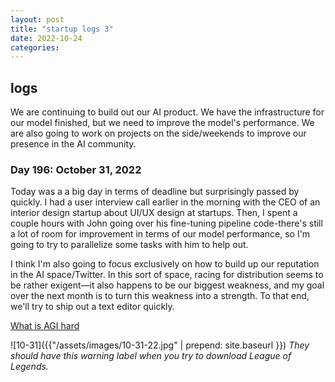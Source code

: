 ```yaml
---
layout: post
title: "startup logs 3"
date: 2022-10-24
categories:
---
```

## logs
We are continuing to build out our AI product. We have the infrastructure for our model finished, but we need to improve the model's performance. We are also going to work on projects on the side/weekends to improve our presence in the AI community.

### Day 196: October 31, 2022
Today was a a big day in terms of deadline but surprisingly passed by quickly. I had a user interview call earlier in the morning with the CEO of an interior design startup about UI/UX design at startups. Then, I spent a couple hours with John going over his fine-tuning pipeline code-there's still a lot of room for improvement in terms of our model performance, so I'm going to try to parallelize some tasks with him to help out.

I think I'm also going to focus exclusively on how to build up our reputation in the AI space/Twitter. In this sort of space, racing for distribution seems to be rather exigent—it also happens to be our biggest weakness, and my goal over the next month is to turn this weakness into a strength. To that end, we'll try to ship out a text editor quickly.

[What is AGI hard](https://lspace.swyx.io/p/agi-hard)

![10-31]({{"/assets/images/10-31-22.jpg" | prepend: site.baseurl }})
*They should have this warning label when you try to download League of Legends.*
